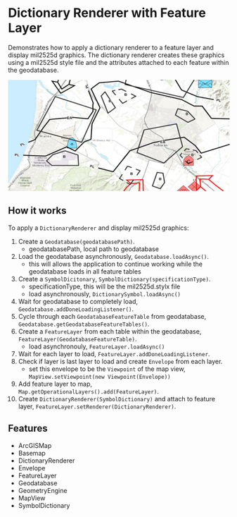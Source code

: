 <h1>Dictionary Renderer with Feature Layer</h1>

<p>Demonstrates how to apply a dictionary renderer to a feature layer and display mil2525d graphics.
  The dictionary renderer creates these graphics using a mil2525d style file and the attributes attached to each
  feature within the geodatabase.</p>

<p><img src="FeatureLayerDictionaryRenderer.png"/></p>

<h2>How it works</h2>

<p>To apply a <code>DictionaryRenderer</code> and display mil2525d graphics:</p>

<ol>
  <li>Create a <code>Geodatabase(geodatabasePath)</code>.
    <ul><li>geodatabasePath, local path to geodatabase</li></ul></li>
  <li>Load the geodatabase asynchronously, <code>Geodatabase.loadAsync()</code>.
    <ul><li>this will allows the application to continue working while the geodatabase loads in all feature tables</li></ul></li>
  <li>Create a <code>SymbolDicitonary</code>, <code>SymbolDictionary(specificationType)</code>.
    <ul><li>specificationType, this will be the mil2525d.stylx file</li>
      <li>load asynchronously, <code>DictionarySymbol.loadAsync()</code></li></ul></li>
  <li>Wait for geodatabase to completely load, <code>Geodatabase.addDoneLoadingListener()</code>.</li>
  <li>Cycle through each <code>GeodatabaseFeatureTable</code> from geodatabase, <code>Geodatabase.getGeodatabaseFeatureTables()</code>.</li>
  <li>Create a <code>FeatureLayer</code> from each table within the geodatabase, <code>FeatureLayer(GeodatabaseFeatureTable)</code>.
    <ul><li>load asynchronouly, <code>FeatureLayer.loadAsync()</code></li></ul></li>
  <li>Wait for each layer to load, <code>FeatureLayer.addDoneLoadingListener</code>.</li>
  <li>Check if layer is last layer to load and create <code>Envelope</code> from each layer.
    <ul><li>set this envelope to be the <code>Viewpoint</code> of the map view, <code>MapView.setViewpoint(new Viewpoint(Envelope))</code></li></ul></li>
  <li>Add feature layer to map, <code>Map.getOperationalLayers().add(FeatureLayer)</code>.</li>
  <li>Create <code>DictionaryRenderer(SymbolDictionary)</code> and attach to feature layer, <code>FeatureLayer.setRenderer(DictionaryRenderer)</code>.</li>
</ol>

<h2>Features</h2>

<ul>
  <li>ArcGISMap</li>
  <li>Basemap</li>
  <li>DictionaryRenderer</li>
  <li>Envelope</li>
  <li>FeatureLayer</li>
  <li>Geodatabase</li>
  <li>GeometryEngine</li>
  <li>MapView</li>
  <li>SymbolDictionary</li>
</ul>
